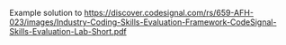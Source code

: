 Example solution to https://discover.codesignal.com/rs/659-AFH-023/images/Industry-Coding-Skills-Evaluation-Framework-CodeSignal-Skills-Evaluation-Lab-Short.pdf
